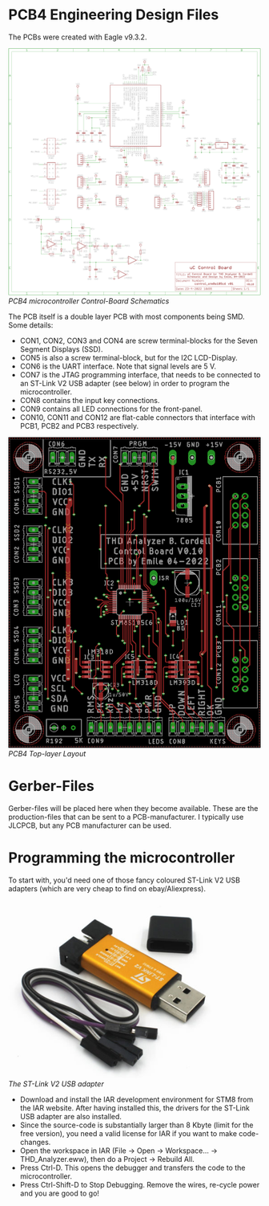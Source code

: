 # PCB4 Engineering Design Files
The PCBs were created with Eagle v9.3.2.

![PCB4 Schematics](img/PCB4_uC_Schematics.png)<br>
*PCB4 microcontroller Control-Board Schematics*

The PCB itself is a double layer PCB with most components being SMD. Some details:
- CON1, CON2, CON3 and CON4 are screw terminal-blocks for the Seven Segment Displays (SSD).
- CON5 is also a screw terminal-block, but for the I2C LCD-Display.
- CON6 is the UART interface. Note that signal levels are 5 V.
- CON7 is the JTAG programming interface, that needs to be connected to an ST-Link V2 USB adapter (see below) in order to program the microcontroller.
- CON8 contains the input key connections.
- CON9 contains all LED connections for the front-panel.
- CON10, CON11 and CON12 are flat-cable connectors that interface with PCB1, PCB2 and PCB3 respectively.

![PCB4 Layout top-layer](img/PCB4_uC_PCB_Front.png)<br>
*PCB4 Top-layer Layout*

# Gerber-Files
Gerber-files will be placed here when they become available. These are the production-files that can be sent to a PCB-manufacturer. I typically use JLCPCB, but any PCB manufacturer can be used.

# Programming the microcontroller
To start with, you'd need one of those fancy coloured ST-Link V2 USB adapters (which are very cheap to find on ebay/Aliexpress). 
 
![st-link-v2](img/st_link_v2.png)<br>
*The ST-Link V2 USB adapter*

- Download and install the IAR development environment for STM8 from the IAR website. After having installed this, the drivers for the ST-Link USB adapter are also installed.
- Since the source-code is substantially larger than 8 Kbyte (limit for the free version), you need a valid license for IAR if you want to make code-changes.
- Open the workspace in IAR (File -> Open -> Workspace... -> THD_Analyzer.eww), then do a Project -> Rebuild All.
- Press Ctrl-D. This opens the debugger and transfers the code to the microcontroller. 
- Press Ctrl-Shift-D to Stop Debugging. Remove the wires, re-cycle power and you are good to go!



